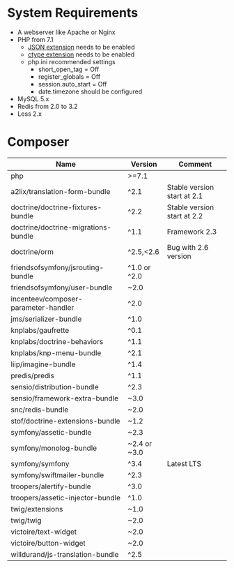 # System Requirements

* A webserver like Apache or Nginx
* PHP from 7.1
    * [JSON extension](http://php.net/manual/book.json.php) needs to be enabled
    * [ctype extension](http://php.net/manual/book.ctype.php) needs to be enabled
    * php.ini recommended settings
        * short_open_tag = Off
        * register_globals = Off
        * session.auto_start = Off
        * date.timezone should be configured
* MySQL 5.x
* Redis from 2.0 to 3.2
* Less 2.x

# Composer

| Name                                 | Version      | Comment                     |
| -------------------------------------|--------------|---------------------------- |
| php                                  | >=7.1        |                             |
| a2lix/translation-form-bundle        | ^2.1         | Stable version start at 2.1 |
| doctrine/doctrine-fixtures-bundle    | ^2.2         | Stable version start at 2.2 |
| doctrine/doctrine-migrations-bundle  | ^1.1         | Framework 2.3               |
| doctrine/orm                         | ^2.5,<2.6    | Bug with 2.6 version        |
| friendsofsymfony/jsrouting-bundle    | ^1.0 or ^2.0 |                             |
| friendsofsymfony/user-bundle         | ~2.0         |                             |
| incenteev/composer-parameter-handler | ^2.0         |                             |
| jms/serializer-bundle                | ^1.0         |                             |
| knplabs/gaufrette                    | ^0.1         |                             |
| knplabs/doctrine-behaviors           | ^1.1         |                             |
| knplabs/knp-menu-bundle              | ^2.1         |                             |
| liip/imagine-bundle                  | ^1.4         |                             |
| predis/predis                        | ^1.1         |                             |
| sensio/distribution-bundle           | ^2.3         |                             |
| sensio/framework-extra-bundle        | ~3.0         |                             |
| snc/redis-bundle                     | ~2.0         |                             |
| stof/doctrine-extensions-bundle      | ~1.2         |                             |
| symfony/assetic-bundle               | ~2.3         |                             |
| symfony/monolog-bundle               | ~2.4 or ~3.0 |                             |
| symfony/symfony                      | ^3.4         | Latest LTS                  |
| symfony/swiftmailer-bundle           | ^2.3         |                             |
| troopers/alertify-bundle             | ^3.0         |                             |
| troopers/assetic-injector-bundle     | ^1.0         |                             |
| twig/extensions                      | ~1.0         |                             |
| twig/twig                            | ~2.0         |                             |
| victoire/text-widget                 | ~2.0         |                             |
| victoire/button-widget               | ~2.0         |                             |
| willdurand/js-translation-bundle     | ^2.5         |                             |
